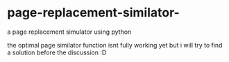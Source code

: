 # page-replacement-similator-
a page replacement simulator using python 

the optimal page similator function isnt fully working yet but i will try to find a solution before the discussion :D
